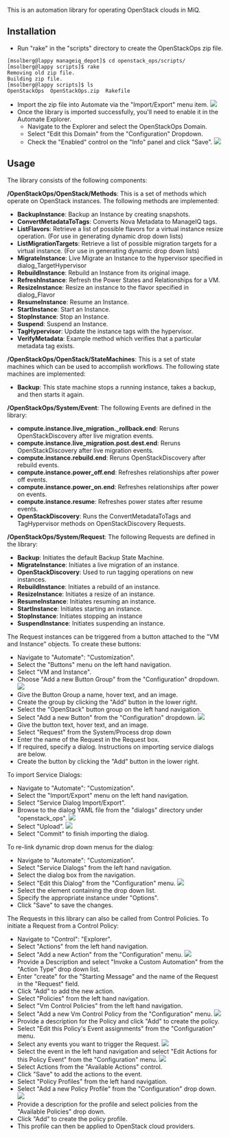 This is an automation library for operating OpenStack clouds in MiQ.

## Installation

* Run "rake" in the "scripts" directory to create the OpenStackOps zip file.

```
[msolberg@lappy manageiq_depot]$ cd openstack_ops/scripts/
[msolberg@lappy scripts]$ rake
Removing old zip file.
Building zip file.
[msolberg@lappy scripts]$ ls
OpenStackOps  OpenStackOps.zip  Rakefile
```

* Import the zip file into Automate via the "Import/Export" menu item.
![](images/import_zip.jpg)
* Once the library is imported successfully, you'll need to enable it in the Automate Explorer.
  * Navigate to the Explorer and select the OpenStackOps Domain.
  * Select "Edit this Domain" from the "Configuration" Dropdown.
  * Check the "Enabled" control on the "Info" panel and click "Save".
![](images/enable_domain.jpg)

## Usage

The library consists of the following components:

**/OpenStackOps/OpenStack/Methods**:  This is a set of methods which operate on OpenStack instances.  The following methods are implemented:

* **BackupInstance**: Backup an Instance by creating snapshots.
* **ConvertMetadataToTags**: Converts Nova Metadata to ManageIQ tags.
* **ListFlavors**: Retrieve a list of possible flavors for a virtual instance resize operation.  (For use in generating dynamic drop down lists)
* **ListMigrationTargets**: Retrieve a list of possible migration targets for a virtual instance.  (For use in generating dynamic drop down lists)
* **MigrateInstance**: Live Migrate an Instance to the hypervisor specified in dialog_TargetHypervisor
* **RebuildInstance**: Rebuild an Instance from its original image.
* **RefreshInstance**: Refresh the Power States and Relationships for a VM.
* **ResizeInstance**: Resize an instance to the flavor specified in dialog_Flavor
* **ResumeInstance**: Resume an Instance.
* **StartInstance**: Start an Instance.
* **StopInstance**: Stop an Instance.
* **Suspend**: Suspend an Instance.
* **TagHypervisor**: Update the instance tags with the hypervisor.
* **VerifyMetadata**: Example method which verifies that a particular metadata tag exists.

**/OpenStackOps/OpenStack/StateMachines**:  This is a set of state machines which can be used to accomplish workflows.  The following state machines are implemented:
* **Backup**: This state machine stops a running instance, takes a backup, and then starts it again.

**/OpenStackOps/System/Event**: The following Events are defined in the library:

* **compute.instance.live_migration._rollback.end**: Reruns OpenStackDiscovery after live migration events.
* **compute.instance.live_migration.post.dest.end**: Reruns OpenStackDiscovery after live migration events.
* **compute.instance.rebuild.end**: Reruns OpenStackDiscovery after rebuild events.
* **compute.instance.power_off.end**: Refreshes relationships after power off events.
* **compute.instance.power_on.end**: Refreshes relationships after power on events.
* **compute.instance.resume**: Refreshes power states after resume events.
* **OpenStackDiscovery**: Runs the ConvertMetadataToTags and TagHypervisor methods on OpenStackDiscovery Requests.

**/OpenStackOps/System/Request**: The following Requests are defined in the library:

* **Backup**: Initiates the default Backup State Machine.
* **MigrateInstance**: Initiates a live migration of an instance.
* **OpenStackDiscovery**: Used to run tagging operations on new instances.
* **RebuildInstance**: Initiates a rebuild of an instance.
* **ResizeInstance**: Initiates a resize of an instance.
* **ResumeInstance**: Initiates resuming an instance.
* **StartInstance**: Initiates starting an instance.
* **StopInstance**: Initiates stopping an instance
* **SuspendInstance**: Initiates suspending an instance.


The Request instances can be triggered from a button attached to
the "VM and Instance" objects.  To create these buttons:

* Navigate to "Automate": "Customization".
* Select the "Buttons" menu on the left hand navigation.
* Select "VM and Instance".
* Choose "Add a new Button Group" from the "Configuration" dropdown.
![](images/create_button_group.jpg)
* Give the Button Group a name, hover text, and an image.
* Create the group by clicking the "Add" button in the lower right.
* Select the "OpenStack" button group on the left hand navigation.
* Select "Add a new Button" from the "Configuration" dropdown.
![](images/create_button.jpg)
* Give the button text, hover text, and an image.
* Select "Request" from the System/Process drop down
* Enter the name of the Request in the Request box.
* If required, specify a dialog.  Instructions on importing service dialogs are below.
* Create the button by clicking the "Add" button in the lower right.

To import Service Dialogs:

* Navigate to "Automate": "Customization".
* Select the "Import/Export" menu on the left hand navigation.
* Select "Service Dialog Import/Export".
* Browse to the dialog YAML file from the "dialogs" directory under "openstack_ops".
![](images/import_dialog.jpg)
* Select "Upload".
![](images/import_dialog2.jpg)
* Select "Commit" to finish importing the dialog.

To re-link dynamic drop down menus for the dialog:

* Navigate to "Automate": "Customization".
* Select "Service Dialogs" from the left hand navigation.
* Select the dialog box from the navigation.
* Select "Edit this Dialog" from the "Configuration" menu.
![](images/update_drop_downs.jpg)
* Select the element containing the drop down list.
* Specify the appropriate instance under "Options".
* Click "Save" to save the changes.

The Requests in this library can also be called from Control Policies.  To initiate a Request from a Control Policy:

* Navigate to "Control": "Explorer".
* Select "Actions" from the left hand navigation.
* Select "Add a new Action" from the "Configuration" menu.
![](images/add_action.jpg)
* Provide a Description and select "Invoke a Custom Automation" from the "Action Type" drop down list.
* Enter "create" for the "Starting Message" and the name of the Request in the "Request" field.
* Click "Add" to add the new action.
* Select "Policies" from the left hand navigation.
* Select "Vm Control Policies" from the left hand navigation.
* Select "Add a new Vm Control Policy from the "Configuration" menu.
![](images/add_policy.jpg)
* Provide a description for the Policy and click "Add" to create the policy.
* Select "Edit this Policy's Event assignments" from the "Configuration" menu.
* Select any events you want to trigger the Request.
![](images/policy_event_assignments.jpg)
* Select the event in the left hand navigation and select "Edit Actions for this Policy Event" from the "Configuration" menu.
![](images/add_policy_actions.jpg)
* Select Actions from the "Available Actions" control.
* Click "Save" to add the actions to the event.
* Select "Policy Profiles" from the left hand navigation.
* Select "Add a new Policy Profile" from the "Configuration" drop down.
![](images/create_policy_profile.jpg)
* Provide a description for the profile and select policies from the "Available Policies" drop down.
* Click "Add" to create the policy profile.
* This profile can then be applied to OpenStack cloud providers.

